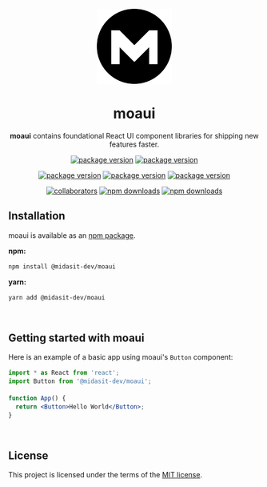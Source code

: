 <!-- markdownlint-disable-next-line -->
<p align="center">
  <a href="https://moa.midasit.com/" rel="noopener" target="_blank"><img width="150" src="logo_circle.svg" alt="moaui logo"></a>
</p>

<h1 align="center">moaui</h1>

<p align="center">
  <b>moaui</b> contains foundational React UI component libraries for shipping new features faster.
</p>

<div align="center">

[![package version](https://img.shields.io/github/package-json/v/midasit-dev/moaui
)](https://www.github.com/midasit-dev/moaui)
[![package version](https://img.shields.io/github/package-json/v/midasit-dev/moaui/dev
)](https://www.github.com/midasit-dev/moaui)

[![package version](https://img.shields.io/github/forks/midasit-dev/moaui
)](https://www.github.com/midasit-dev/moaui)
[![package version](https://img.shields.io/github/stars/midasit-dev/moaui
)](https://www.github.com/midasit-dev/moaui)
[![package version](https://img.shields.io/github/watchers/midasit-dev/moaui
)](https://www.github.com/midasit-dev/moaui)

[![collaborators](https://img.shields.io/npm/collaborators/%40midasit-dev%2Fmoaui
)](https://www.npmjs.com/package/@midasit-dev/moaui)
[![npm downloads](https://img.shields.io/npm/dw/%40midasit-dev%2Fmoaui
)](https://www.npmjs.com/package/@midasit-dev/moaui)
[![npm downloads](https://img.shields.io/npm/dy/%40midasit-dev%2Fmoaui
)](https://www.npmjs.com/package/@midasit-dev/moaui)

</div>

## Installation

moaui is available as an [npm package](https://www.npmjs.com/package/@midasit-dev/moaui).

**npm:**

```bash
npm install @midasit-dev/moaui
```

**yarn:**

```bash
yarn add @midasit-dev/moaui
```

<br />

## Getting started with moaui

Here is an example of a basic app using moaui's `Button` component:

```jsx
import * as React from 'react';
import Button from '@midasit-dev/moaui';

function App() {
  return <Button>Hello World</Button>;
}
```

<br />

## License

This project is licensed under the terms of the
[MIT license](/LICENSE).
